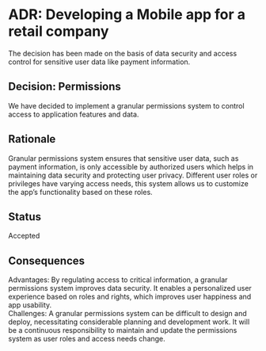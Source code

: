 # ADR: Developing a Mobile app for a retail company
The decision has been made on the basis of data security and access control for sensitive user data like payment information.

## Decision: Permissions
We have decided to implement a granular permissions system to control access to application features and data.

## Rationale 
Granular permissions system ensures that sensitive user data, such as payment information, is only accessible by authorized users which helps in maintaining data security and protecting user privacy. Different user roles or privileges have varying access needs, this system allows us to customize the app’s functionality based on these roles.

## Status
Accepted 

## Consequences
Advantages: By regulating access to critical information, a granular permissions system improves data security. It enables a personalized user experience based on roles and rights, which improves user happiness and app usability.  
Challenges: A granular permissions system can be difficult to design and deploy, necessitating considerable planning and development work. It will be a continuous responsibility to maintain and update the permissions system as user roles and access needs change.

